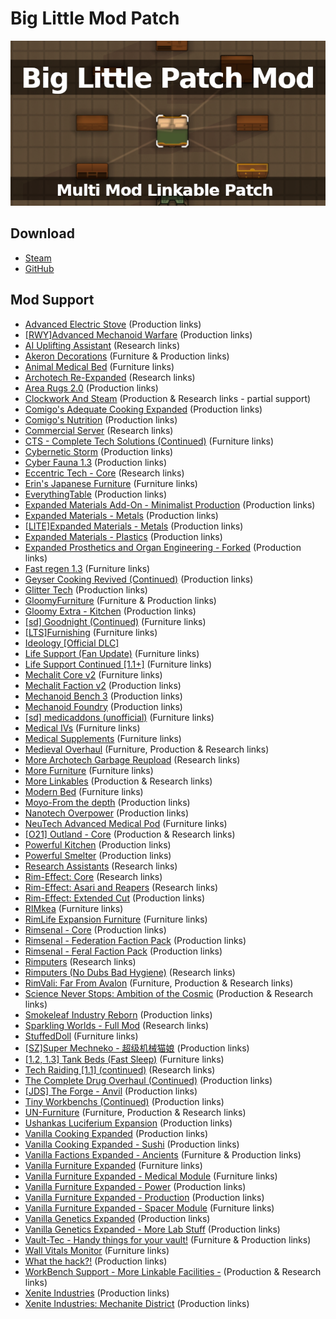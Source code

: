 # Big Little Mod Patch

![](https://github.com/Daria40K/Big-Little-Mod-Patch/blob/main/About/Preview.png)

## Download
- [Steam](https://steamcommunity.com/sharedfiles/filedetails/?id=2710382569)
- [GitHub](https://github.com/Daria40K/Big-Little-Mod-Patch/releases)

## Mod Support
- [Advanced Electric Stove](https://steamcommunity.com/sharedfiles/filedetails/?id=2054487688) (Production links)
- [[RWY]Advanced Mechanoid Warfare](https://steamcommunity.com/sharedfiles/filedetails/?id=2119930282) (Production links)
- [AI Uplifting Assistant](https://steamcommunity.com/sharedfiles/filedetails/?id=1227757287) (Research links)
- [Akeron Decorations](https://steamcommunity.com/sharedfiles/filedetails/?id=2755025925) (Furniture & Production links)
- [Animal Medical Bed](https://steamcommunity.com/sharedfiles/filedetails/?id=2016958187) (Furniture links)
- [Archotech Re-Expanded](https://steamcommunity.com/sharedfiles/filedetails/?id=2351084803) (Research links)
- [Area Rugs 2.0](https://steamcommunity.com/sharedfiles/filedetails/?id=1988111624) (Production links)
- [Clockwork And Steam](https://steamcommunity.com/sharedfiles/filedetails/?id=1736127702) (Production & Research links - partial support)
- [Comigo's Adequate Cooking Expanded](https://steamcommunity.com/sharedfiles/filedetails/?id=2553865508) (Production links)
- [Comigo's Nutrition](https://steamcommunity.com/sharedfiles/filedetails/?id=2546863371) (Production links)
- [Commercial Server](https://steamcommunity.com/sharedfiles/filedetails/?id=1714455977) (Research links)
- [CTS - Complete Tech Solutions (Continued)](https://steamcommunity.com/sharedfiles/filedetails/?id=2291310971) (Furniture links)
- [Cybernetic Storm](https://steamcommunity.com/sharedfiles/filedetails/?id=959147004) (Production links)
- [Cyber Fauna 1.3](https://steamcommunity.com/sharedfiles/filedetails/?id=1548649032) (Production links)
- [Eccentric Tech - Core](https://steamcommunity.com/sharedfiles/filedetails/?id=2552623545) (Research links)
- [Erin's Japanese Furniture](https://steamcommunity.com/sharedfiles/filedetails/?id=2354938860) (Furniture links)
- [EverythingTable](https://steamcommunity.com/sharedfiles/filedetails/?id=2803969589) (Production links)
- [Expanded Materials Add-On - Minimalist Production](https://steamcommunity.com/sharedfiles/filedetails/?id=2564410016) (Production links)
- [Expanded Materials - Metals](https://steamcommunity.com/sharedfiles/filedetails/?id=2259837114) (Production links)
- [[LITE]Expanded Materials - Metals](https://steamcommunity.com/sharedfiles/filedetails/?id=2434786884) (Production links)
- [Expanded Materials - Plastics](https://steamcommunity.com/sharedfiles/filedetails/?id=2465263608) (Production links)
- [Expanded Prosthetics and Organ Engineering - Forked](https://steamcommunity.com/sharedfiles/filedetails/?id=1949064302) (Production links)
- [Fast regen 1.3](https://steamcommunity.com/sharedfiles/filedetails/?id=943925765) (Furniture links)
- [Geyser Cooking Revived (Continued)](https://steamcommunity.com/sharedfiles/filedetails/?id=2803663308) (Production links)
- [Glitter Tech](https://steamcommunity.com/sharedfiles/filedetails/?id=2558099206) (Production links)
- [GloomyFurniture](https://steamcommunity.com/sharedfiles/filedetails/?id=1558635181) (Furniture & Production links)
- [Gloomy Extra - Kitchen](https://steamcommunity.com/sharedfiles/filedetails/?id=1730938407) (Production links)
- [[sd] Goodnight (Continued)](url=https://steamcommunity.com/sharedfiles/filedetails/?id=2019045154) (Furniture links)
- [[LTS]Furnishing](https://steamcommunity.com/sharedfiles/filedetails/?id=2567438519) (Furniture links)
- [Ideology [Official DLC]](https://store.steampowered.com/app/1392840/RimWorld__Ideology/)
- [Life Support (Fan Update)](https://steamcommunity.com/sharedfiles/filedetails/?id=2036610942) (Furniture links)
- [Life Support Continued [1.1+]](https://steamcommunity.com/sharedfiles/filedetails/?id=2213696082) (Furniture links)
- [Mechalit Core v2](https://steamcommunity.com/sharedfiles/filedetails/?id=2659987145) (Furniture links)
- [Mechalit Faction v2](https://steamcommunity.com/sharedfiles/filedetails/?id=2660600094) (Production links)
- [Mechanoid Bench 3](https://steamcommunity.com/sharedfiles/filedetails/?id=2793336382) (Production links)
- [Mechanoid Foundry](https://steamcommunity.com/sharedfiles/filedetails/?id=2743980081) (Production links)
- [[sd] medicaddons (unofficial)](https://steamcommunity.com/sharedfiles/filedetails/?id=2012914831) (Furniture links)
- [Medical IVs](https://steamcommunity.com/sharedfiles/filedetails/?id=1424438685) (Furniture links)
- [Medical Supplements](https://steamcommunity.com/sharedfiles/filedetails/?id=2195037369) (Furniture links)
- [Medieval Overhaul](https://steamcommunity.com/sharedfiles/filedetails/?id=2553700067) (Furniture, Production & Research links)
- [More Archotech Garbage Reupload](https://steamcommunity.com/sharedfiles/filedetails/?id=2391102796) (Research links)
- [More Furniture](https://steamcommunity.com/sharedfiles/filedetails/?id=2565302299) (Furniture links)
- [More Linkables](https://steamcommunity.com/sharedfiles/filedetails/?id=1103809207) (Production & Research links)
- [Modern Bed](https://steamcommunity.com/sharedfiles/filedetails/?id=2430249387) (Furniture links)
- [Moyo-From the depth](https://steamcommunity.com/workshop/filedetails/?id=2182305386) (Production links)
- [Nanotech Overpower](https://steamcommunity.com/sharedfiles/filedetails/?id=2547371232) (Production links)
- [NeuTech Advanced Medical Pod](https://steamcommunity.com/sharedfiles/filedetails/?id=2560301153) (Furniture links)
- [[O21] Outland - Core](https://steamcommunity.com/sharedfiles/filedetails/?id=2755501685) (Production & Research links)
- [Powerful Kitchen](https://steamcommunity.com/sharedfiles/filedetails/?id=2310644681) (Production links)
- [Powerful Smelter](https://steamcommunity.com/sharedfiles/filedetails/?id=2331001560) (Production links)
- [Research Assistants](https://steamcommunity.com/sharedfiles/filedetails/?id=2659862896) (Research links)
- [Rim-Effect: Core](https://steamcommunity.com/sharedfiles/filedetails/?id=2479560240) (Research links)
- [Rim-Effect: Asari and Reapers](https://steamcommunity.com/sharedfiles/filedetails/?id=2651149728) (Research links)
- [Rim-Effect: Extended Cut](https://steamcommunity.com/sharedfiles/filedetails/?id=2479492267) (Production links)
- [RIMkea](https://steamcommunity.com/sharedfiles/filedetails/?id=769201959) (Furniture links)
- [RimLife Expansion Furniture](https://steamcommunity.com/sharedfiles/filedetails/?id=2309537905) (Furniture links)
- [Rimsenal - Core](https://steamcommunity.com/sharedfiles/filedetails/?id=725947920) (Production links)
- [Rimsenal - Federation Faction Pack](https://steamcommunity.com/sharedfiles/filedetails/?id=736172213) (Production links)
- [Rimsenal - Feral Faction Pack](https://steamcommunity.com/sharedfiles/filedetails/?id=736207111) (Production links)
- [Rimputers](https://steamcommunity.com/sharedfiles/filedetails/?id=2795070262) (Research links)
- [Rimputers (No Dubs Bad Hygiene)](https://steamcommunity.com/sharedfiles/filedetails/?id=2798666741) (Research links)
- [RimVali: Far From Avalon](https://steamcommunity.com/sharedfiles/filedetails/?id=2180380125) (Furniture, Production & Research links)
- [Science Never Stops: Ambition of the Cosmic](https://steamcommunity.com/sharedfiles/filedetails/?id=1802857253) (Production & Research links)
- [Smokeleaf Industry Reborn](https://steamcommunity.com/sharedfiles/filedetails/?id=2018570327) (Production links)
- [Sparkling Worlds - Full Mod](https://steamcommunity.com/sharedfiles/filedetails/?id=1123043922) (Research links)
- [StuffedDoll](https://steamcommunity.com/sharedfiles/filedetails/?id=1937192602) (Furniture links)
- [[SZ]Super Mechneko - 超级机械猫娘](https://steamcommunity.com/sharedfiles/filedetails/?id=2128611954) (Production links)
- [[1.2, 1.3] Tank Beds (Fast Sleep)](https://steamcommunity.com/sharedfiles/filedetails/?id=2020858426) (Furniture links)
- [Tech Raiding [1.1] (continued)](https://steamcommunity.com/sharedfiles/filedetails/?id=2103664182) (Research links)
- [The Complete Drug Overhaul (Continued)](https://steamcommunity.com/sharedfiles/filedetails/?id=2810368217) (Production links)
- [[JDS] The Forge - Anvil](https://steamcommunity.com/sharedfiles/filedetails/?id=1967561500) (Production links)
- [Tiny Workbenchs (Continued)](https://steamcommunity.com/sharedfiles/filedetails/?id=2387981423) (Production links)
- [UN-Furniture](https://steamcommunity.com/sharedfiles/filedetails/?id=2019774854) (Furniture, Production & Research links)
- [Ushankas Luciferium Expansion](https://steamcommunity.com/sharedfiles/filedetails/?id=2809422332) (Production links)
- [Vanilla Cooking Expanded](https://steamcommunity.com/sharedfiles/filedetails/?id=2134308519) (Production links)
- [Vanilla Cooking Expanded - Sushi](https://steamcommunity.com/sharedfiles/filedetails/?id=2158539170) (Production links)
- [Vanilla Factions Expanded - Ancients](https://steamcommunity.com/sharedfiles/filedetails/?id=2654846754) (Furniture & Production links)
- [Vanilla Furniture Expanded](https://steamcommunity.com/sharedfiles/filedetails/?id=1718190143) (Furniture links)
- [Vanilla Furniture Expanded - Medical Module](https://steamcommunity.com/sharedfiles/filedetails/?id=1718191613) (Furniture links)
- [Vanilla Furniture Expanded - Power](https://steamcommunity.com/sharedfiles/filedetails/?id=2062943477) (Production links)
- [Vanilla Furniture Expanded - Production](https://steamcommunity.com/sharedfiles/filedetails/?id=1880253632) (Production links)
- [Vanilla Furniture Expanded - Spacer Module](https://steamcommunity.com/sharedfiles/filedetails/?id=2028381079) (Furniture links)
- [Vanilla Genetics Expanded](https://steamcommunity.com/sharedfiles/filedetails/?id=2801160906) (Production links)
- [Vanilla Genetics Expanded - More Lab Stuff](https://steamcommunity.com/sharedfiles/filedetails/?id=2810324444) (Production links)
- [Vault-Tec - Handy things for your vault!](https://steamcommunity.com/sharedfiles/filedetails/?id=1888778429) (Furniture & Production links)
- [Wall Vitals Monitor](https://steamcommunity.com/sharedfiles/filedetails/?id=1334289344) (Furniture links)
- [What the hack?!](https://steamcommunity.com/sharedfiles/filedetails/?id=1505914869) (Production links)
- [WorkBench Support - More Linkable Facilities -](https://steamcommunity.com/sharedfiles/filedetails/?id=2238610692) (Production & Research links)
- [Xenite Industries](https://steamcommunity.com/sharedfiles/filedetails/?id=2008073296) (Production links)
- [Xenite Industries: Mechanite District](https://steamcommunity.com/sharedfiles/filedetails/?id=2008073831) (Production links)